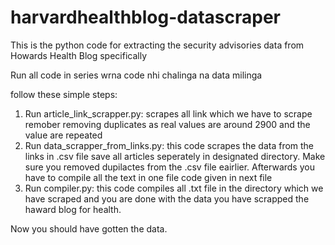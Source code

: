 # harvardhealthblog-datascraper
This is the python code for extracting the security advisories data from Howards Health Blog specifically

Run all code in series wrna code nhi chalinga na data milinga

follow these simple steps:
1. Run article_link_scrapper.py: scrapes all link which we have to scrape remober removing duplicates as real values are around 2900 and the value are repeated
2. Run data_scrapper_from_links.py: this code scrapes the data from the links in .csv file save all articles seperately in designated directory. Make sure you removed dupilactes from the .csv file eairlier. Afterwards you have to compile all the text in one file code given in next file
3. Run compiler.py: this code compiles all .txt file in the directory which we have scraped and you are done with the data you have scrapped the haward blog for health.

Now you should have gotten the data.
